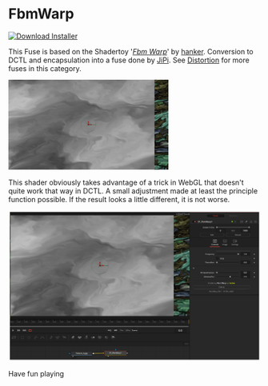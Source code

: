 # FbmWarp
<a href="FbmWarp-Installer.lua" download><img alt="Download Installer" src="https://img.shields.io/static/v1?label=Download&message=FbmWarp-Installer.lua&color=blue" /></a>

This Fuse is based on the Shadertoy '_[Fbm Warp](https://www.shadertoy.com/view/ttGyzG)_' by [hanker](https://www.shadertoy.com/user/hanker). Conversion to DCTL and encapsulation into a fuse done by [JiPi](../../Site/Profiles/JiPi.md). See [Distortion](README.md) for more fuses in this category.

[![FbmWarp Thumbnail](FbmWarp.png)](https://www.shadertoy.com/view/ttGyzG "View on Shadertoy.com")



<!-- +++ DO NOT REMOVE THIS COMMENT +++ DO NOT ADD OR EDIT ANY TEXT BEFORE THIS LINE +++ IT WOULD BE A REALLY BAD IDEA +++ -->

This shader obviously takes advantage of a trick in WebGL that doesn't quite work that way in DCTL. A small adjustment made at least the principle function possible. If the result looks a little different, it is not worse.

[![FbmWarp](FbmWarp_screenshot.png)](FbmWarp.fuse)



Have fun playing

<!-- +++ DO NOT REMOVE THIS COMMENT +++ DO NOT EDIT ANY TEXT THAT COMES AFTER THIS LINE +++ TRUST ME: JUST DON'T DO IT +++ -->

